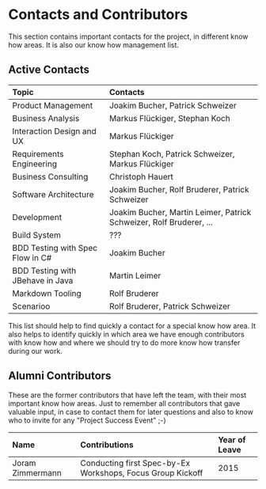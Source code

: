# Contacts and Contributors

This section contains important contacts for the project, in different know how areas. It is also our know how management list.

## Active Contacts

Topic | Contacts
:---|:---
Product Management | Joakim Bucher, Patrick Schweizer
Business Analysis | Markus Flückiger, Stephan Koch
Interaction Design and UX | Markus Flückiger
Requirements Engineering | Stephan Koch, Patrick Schweizer, Markus Flückiger
Business Consulting | Christoph Hauert
Software Architecture | Joakim Bucher, Rolf Bruderer, Patrick Schweizer
Development | Joakim Bucher, Martin Leimer, Patrick Schweizer, Rolf Bruderer, ...
Build System | ???
BDD Testing with Spec Flow in C# | Joakim Bucher
BDD Testing with JBehave in Java | Martin Leimer
Markdown Tooling | Rolf Bruderer
Scenarioo | Rolf Bruderer, Patrick Schweizer

This list should help to find quickly a contact for a special know how area. It also helps to identify quickly in which area we have enough contributors with know how and where we should try to do more know how transfer during our work.



## Alumni Contributors

These are the former contributors that have left the team, with their most important know how areas. Just to remember all contributors that gave valuable input, in case to contact them for later questions and also to know who to invite for any "Project Success Event" ;-)

Name | Contributions | Year of Leave
:---|:---|:---
Joram Zimmermann | Conducting first Spec-by-Ex Workshops, Focus Group Kickoff | 2015
